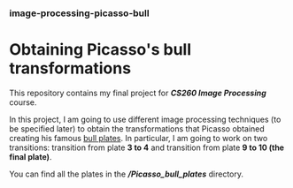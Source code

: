 ### image-processing-picasso-bull
# Obtaining Picasso's bull transformations
This repository contains my final project for **_CS260 Image Processing_** course. 

In this project, I am going to use different image processing techniques (to be specified later) to obtain the transformations that Picasso obtained creating his famous [bull plates](https://www.widewalls.ch/magazine/pablo-picaso-bull-plates). In particular, I am going to work on two transitions: transition from plate **3 to 4** and transition from plate **9 to 10 (the final plate)**. 

You can find all the plates in the **_/Picasso_bull_plates_** directory.
